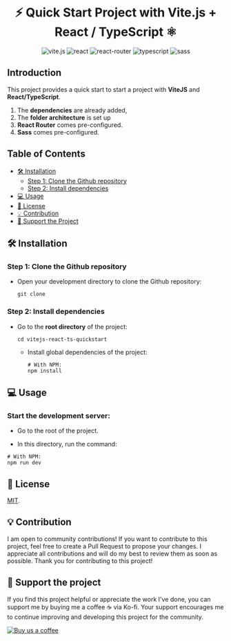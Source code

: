 <h1 align="center">⚡ Quick Start Project with Vite.js + React / TypeScript ⚛</h1>

<p align="center">
  <img src="https://img.shields.io/badge/vite-%23646CFF.svg?style=for-the-badge&logo=vite&logoColor=white" alt="vite.js">
  <img src="https://img.shields.io/badge/react-%2320232a.svg?style=for-the-badge&logo=react&logoColor=%2361DAFB" alt="react">
  <img src="https://img.shields.io/badge/React_Router-CA4245?style=for-the-badge&logo=react-router&logoColor=white" alt="react-router">
  <img src="https://img.shields.io/badge/typescript-%23007ACC.svg?style=for-the-badge&logo=typescript&logoColor=white" alt="typescript">
  <img src="https://img.shields.io/badge/SASS-hotpink.svg?style=for-the-badge&logo=SASS&logoColor=white" alt="sass">
</p>

## Introduction

This project provides a quick start to start a project with **ViteJS** and **React/TypeScript**.

1. The **dependencies** are already added,
1. The **folder architecture** is set up
1. **React Router** comes pre-configured.
1. **Sass** comes pre-configured.

## Table of Contents

- [🛠️ Installation](#🛠️-installation)
  - [Step 1: Clone the Github repository](#step-1-clone-the-github-repository)
  - [Step 2: Install dependencies](#step-2-install-dependencies)
- [💻 Usage](#-usage)
- [🔑 License](#-license)
- [💡 Contribution](#-contribution)
- [💖 Support the Project](#-support-the-project)

## 🛠️ Installation

### Step 1: Clone the Github repository

- Open your development directory to clone the Github repository:
  ```shell
  git clone
  ```

### Step 2: Install dependencies

- Go to the **root directory** of the project:

  ```shell
  cd vitejs-react-ts-quickstart
  ```

  - Install global dependencies of the project:

    ```shell
    # With NPM:
    npm install
    ```

## 💻 Usage

### Start the development server:

- Go to the root of the project.

- In this directory, run the command:

```shell
# With NPM:
npm run dev
```

## 🔑 License

[MIT](LICENSE).

## 💡 Contribution

I am open to community contributions! If you want to contribute to this project, feel free to create a Pull Request to propose your changes. I appreciate all contributions and will do my best to review them as soon as possible. Thank you for contributing to this project!

## 💖 Support the project

If you find this project helpful or appreciate the work I've done, you can support me by buying me a coffee ☕️ via Ko-fi. Your support encourages me to continue improving and developing this project for the community.

[![Buy us a coffee](https://img.shields.io/badge/Support%20us%20on-Ko--fi-FF5E5B?style=flat-square&logo=kofi&logoColor=white)](https://ko-fi.com/toxdev)
